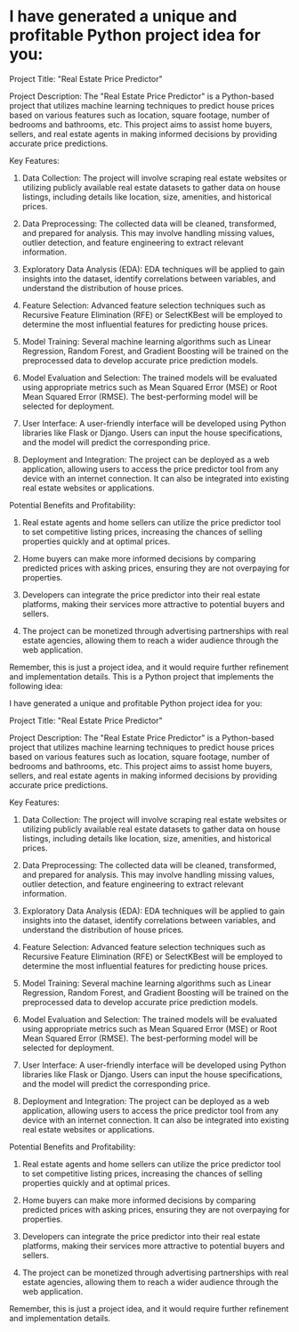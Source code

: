 # I have generated a unique and profitable Python project idea for you:

Project Title: "Real Estate Price Predictor"

Project Description:
The "Real Estate Price Predictor" is a Python-based project that utilizes machine learning techniques to predict house prices based on various features such as location, square footage, number of bedrooms and bathrooms, etc. This project aims to assist home buyers, sellers, and real estate agents in making informed decisions by providing accurate price predictions.

Key Features:
1. Data Collection: The project will involve scraping real estate websites or utilizing publicly available real estate datasets to gather data on house listings, including details like location, size, amenities, and historical prices.

2. Data Preprocessing: The collected data will be cleaned, transformed, and prepared for analysis. This may involve handling missing values, outlier detection, and feature engineering to extract relevant information.

3. Exploratory Data Analysis (EDA): EDA techniques will be applied to gain insights into the dataset, identify correlations between variables, and understand the distribution of house prices.

4. Feature Selection: Advanced feature selection techniques such as Recursive Feature Elimination (RFE) or SelectKBest will be employed to determine the most influential features for predicting house prices.

5. Model Training: Several machine learning algorithms such as Linear Regression, Random Forest, and Gradient Boosting will be trained on the preprocessed data to develop accurate price prediction models.

6. Model Evaluation and Selection: The trained models will be evaluated using appropriate metrics such as Mean Squared Error (MSE) or Root Mean Squared Error (RMSE). The best-performing model will be selected for deployment.

7. User Interface: A user-friendly interface will be developed using Python libraries like Flask or Django. Users can input the house specifications, and the model will predict the corresponding price.

8. Deployment and Integration: The project can be deployed as a web application, allowing users to access the price predictor tool from any device with an internet connection. It can also be integrated into existing real estate websites or applications.

Potential Benefits and Profitability:
1. Real estate agents and home sellers can utilize the price predictor tool to set competitive listing prices, increasing the chances of selling properties quickly and at optimal prices.

2. Home buyers can make more informed decisions by comparing predicted prices with asking prices, ensuring they are not overpaying for properties.

3. Developers can integrate the price predictor into their real estate platforms, making their services more attractive to potential buyers and sellers.

4. The project can be monetized through advertising partnerships with real estate agencies, allowing them to reach a wider audience through the web application.

Remember, this is just a project idea, and it would require further refinement and implementation details.
This is a Python project that implements the following idea:

I have generated a unique and profitable Python project idea for you:

Project Title: "Real Estate Price Predictor"

Project Description:
The "Real Estate Price Predictor" is a Python-based project that utilizes machine learning techniques to predict house prices based on various features such as location, square footage, number of bedrooms and bathrooms, etc. This project aims to assist home buyers, sellers, and real estate agents in making informed decisions by providing accurate price predictions.

Key Features:
1. Data Collection: The project will involve scraping real estate websites or utilizing publicly available real estate datasets to gather data on house listings, including details like location, size, amenities, and historical prices.

2. Data Preprocessing: The collected data will be cleaned, transformed, and prepared for analysis. This may involve handling missing values, outlier detection, and feature engineering to extract relevant information.

3. Exploratory Data Analysis (EDA): EDA techniques will be applied to gain insights into the dataset, identify correlations between variables, and understand the distribution of house prices.

4. Feature Selection: Advanced feature selection techniques such as Recursive Feature Elimination (RFE) or SelectKBest will be employed to determine the most influential features for predicting house prices.

5. Model Training: Several machine learning algorithms such as Linear Regression, Random Forest, and Gradient Boosting will be trained on the preprocessed data to develop accurate price prediction models.

6. Model Evaluation and Selection: The trained models will be evaluated using appropriate metrics such as Mean Squared Error (MSE) or Root Mean Squared Error (RMSE). The best-performing model will be selected for deployment.

7. User Interface: A user-friendly interface will be developed using Python libraries like Flask or Django. Users can input the house specifications, and the model will predict the corresponding price.

8. Deployment and Integration: The project can be deployed as a web application, allowing users to access the price predictor tool from any device with an internet connection. It can also be integrated into existing real estate websites or applications.

Potential Benefits and Profitability:
1. Real estate agents and home sellers can utilize the price predictor tool to set competitive listing prices, increasing the chances of selling properties quickly and at optimal prices.

2. Home buyers can make more informed decisions by comparing predicted prices with asking prices, ensuring they are not overpaying for properties.

3. Developers can integrate the price predictor into their real estate platforms, making their services more attractive to potential buyers and sellers.

4. The project can be monetized through advertising partnerships with real estate agencies, allowing them to reach a wider audience through the web application.

Remember, this is just a project idea, and it would require further refinement and implementation details.